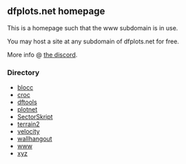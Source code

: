 ## dfplots.net homepage

This is a homepage such that the www subdomain is in use.

You may host a site at any subdomain of dfplots.net for free.

More info @ [the discord](https://discord.gg/rxmfkDjy6c).

### Directory
- [blocc](https://blocc.dfplots.net/)
- [croc](https://croc.dfplots.net/)
- [dftools](https://dftools.dfplots.net/)
- [plotnet](https://plotnet.dfplots.net/)
- [SectorSkript](https://sectorskript.dfplots.net/)
- [terrain2](https://terrain2.dfplots.net/)
- [velocity](https://velocity.dfplots.net/)
- [wallhangout](https://wallhangout.dfplots.net/)
- [www](https://www.dfplots.net/)
- [xyz](http://xyz.dfplots.net/)
